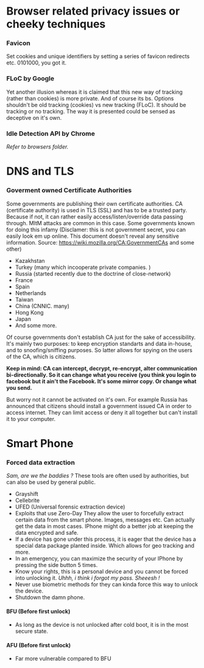 # Browser related privacy issues or cheeky techniques

### Favicon
Set cookies and unique identifiers by setting a series of favicon redirects etc. 0101000, you got it.

### FLoC by Google

Yet another illusion whereas it is claimed that this new way of tracking (rather than cookies) is more private. And of course its bs. Options shouldn't be old tracking (cookies) vs new tracking (FLoC). It should be tracking or no tracking. The way it is presented could be sensed as deceptive on it's own.

### Idle Detection API by Chrome

*Refer to browsers folder.*

# DNS and TLS

### Goverment owned Certificate Authorities

Some governments are publishing their own certificate authorities. CA (certificate authority) is used in TLS (SSL) and has to be a trusted party. Because if not, it can rather easily access/listen/override data passing through. MItM attacks are common in this case. Some governments known for doing this infamy (Disclamer: this is not government secret, you can easily look em up online. This document doesn't reveal any sensitive information. Source: https://wiki.mozilla.org/CA:GovernmentCAs and some other)

- Kazakhstan
- Turkey (many which incooperate private companies. )
- Russia (started recently due to the doctrine of close-network)
- France
- Spain
- Netherlands
- Taiwan
- China (CNNIC. many)
- Hong Kong
- Japan
- And some more.

Of course governments don't establish CA just for the sake of accessibility. It's mainly two purposes: to keep encryption standarts and data in-house, and to snoofing/sniffing purposes. So latter allows for spying on the users of the CA, which is citizens.

**Keep in mind: CA can intercept, decrypt, re-encrypt, alter communication bi-directionally. So it can change what you receive (you think you login to facebook but it ain't the Facebook. It's some mirror copy. Or change what you send.**

But worry not it cannot be activated on it's own. For example Russia has announced that citizens should install a government issued CA in order to access internet. They can limit access or deny it all together but can't install it to your computer. 

# Smart Phone

### Forced data extraction
*Sam, are we the baddies ?*
These tools are often used by authorities, but can also be used by general public.
- Grayshift
- Cellebrite
- UFED (Universal forensic extraction device)
- Exploits that use Zero-Day
They allow the user to forcefully extract certain data from the smart phone. Images, messages etc.
Can actually get the data in most cases. IPhone might do a better job at keeping the data encrypted and safe.
- If a device has gone under this process, it is eager that the device has a special data package planted inside. Which allows for geo tracking and more.
- In an emergency, you can maximize the security of your IPhone by pressing the side button 5 times.
- Know your rights, this is a personal device and you cannot be forced into unlocking it. *Uhhh, i think i forgot my pass. Sheeesh !*
- Never use biometric methods for they can kinda force this way to unlock the device.
- Shutdown the damn phone.

#### BFU (Before first unlock)
- As long as the device is not unlocked after cold boot, it is in the most secure state.

#### AFU (Before first unlock)
- Far more vulnerable compared to BFU
